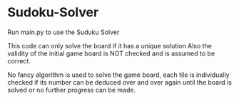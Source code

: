 # Sudoku-Solver

Run main.py to use the Suduku Solver

This code can only solve the board if it has a unique solution
Also the validity of the initial game board is NOT checked 
and is assumed to be correct.

No fancy algorithm is used to solve the game board, each 
tile is individually checked if its number can be deduced 
over and over again until the board is solved or no
further progress can be made.
